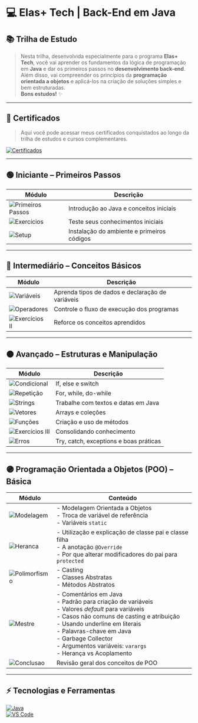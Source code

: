 # 💻 Elas+ Tech | Back-End em Java

## 📚 Trilha de Estudo

> Nesta trilha, desenvolvida especialmente para o programa **Elas+ Tech**, você vai aprender os fundamentos da lógica de programação em **Java** e dar os primeiros passos no **desenvolvimento back-end**.  
> Além disso, vai compreender os princípios da **programação orientada a objetos** e aplicá-los na criação de soluções simples e bem estruturadas.  
> **Bons estudos!** ✨

---

## 🏅 Certificados

> Aqui você pode acessar meus certificados conquistados ao longo da trilha de estudos e cursos complementares.

[![Certificados](https://img.shields.io/badge/📂-Acessar_Certificados-2ecc71?style=for-the-badge)](./certificados)

---

## 🟢 Iniciante – Primeiros Passos
| Módulo | Descrição |
|--------|-----------|
| ![Primeiros Passos](https://img.shields.io/badge/👣-Primeiros_Passos-green) | Introdução ao Java e conceitos iniciais |
| ![Exercícios](https://img.shields.io/badge/📝-Exercicios_Fixacao-green) | Teste seus conhecimentos iniciais |
| ![Setup](https://img.shields.io/badge/⚙️-Setup_e_Programacao-green) | Instalação do ambiente e primeiros códigos |

---

## 🔵 Intermediário – Conceitos Básicos
| Módulo | Descrição |
|--------|-----------|
| ![Variáveis](https://img.shields.io/badge/🧮-Variaveis_e_Tipos-blue) | Aprenda tipos de dados e declaração de variáveis |
| ![Operadores](https://img.shields.io/badge/✅-Operadores_Logicos-blue) | Controle o fluxo de execução dos programas |
| ![Exercícios II](https://img.shields.io/badge/📝-Exercicios_Fixacao_II-blue) | Reforce os conceitos aprendidos |

---

## 🟠 Avançado – Estruturas e Manipulação
| Módulo | Descrição |
|--------|-----------|
| ![Condicional](https://img.shields.io/badge/🔀-Estruturas_Condicionais-orange) | If, else e switch |
| ![Repetição](https://img.shields.io/badge/🔁-Estruturas_de_Repeticao-orange) | For, while, do-while |
| ![Strings](https://img.shields.io/badge/✍️-Manipulacao_de_Strings_e_Datas-orange) | Trabalhe com textos e datas em Java |
| ![Vetores](https://img.shields.io/badge/📦-Vetores-orange) | Arrays e coleções |
| ![Funções](https://img.shields.io/badge/🔧-Funcoes-orange) | Criação e uso de métodos |
| ![Exercícios III](https://img.shields.io/badge/📝-Exercicios_Fixacao_III-orange) | Consolidando conhecimento |
| ![Erros](https://img.shields.io/badge/🚨-Tratamento_de_Erros-orange) | Try, catch, exceptions e boas práticas |

---

## 🟣 Programação Orientada a Objetos (POO) – Básica
| Módulo | Conteúdo |
|--------|-----------|
| ![Modelagem](https://img.shields.io/badge/📐-Modelagem_OO-9b59b6) | - Modelagem Orientada a Objetos <br> - Troca de variável de referência <br> - Variáveis `static` |
| ![Heranca](https://img.shields.io/badge/🧬-Heranca-9b59b6) | - Utilização e explicação de classe pai e classe filha <br> - A anotação `@Override` <br> - Por que alterar modificadores do pai para `protected` |
| ![Polimorfismo](https://img.shields.io/badge/🎭-Polimorfismo-9b59b6) | - Casting <br> - Classes Abstratas <br> - Métodos Abstratos |
| ![Mestre](https://img.shields.io/badge/🏆-Para_Virar_Mestre-9b59b6) | - Comentários em Java <br> - Padrão para criação de variáveis <br> - Valores *default* para variáveis <br> - Casos não comuns de casting e atribuição <br> - Usando underline em literais <br> - Palavras-chave em Java <br> - Garbage Collector <br> - Argumentos variáveis: `varargs` <br> - Herança vs Acoplamento |
| ![Conclusao](https://img.shields.io/badge/✅-Conclusao-9b59b6) | Revisão geral dos conceitos de POO |

---

## ⚡ Tecnologias e Ferramentas
[![Java](https://img.shields.io/badge/Java-ED8B00?style=for-the-badge&logo=java&logoColor=white)](https://www.java.com/)  
[![VS Code](https://img.shields.io/badge/VS%20Code-007ACC?style=for-the-badge&logo=visual-studio-code&logoColor=white)](https://code.visualstudio.com/)
